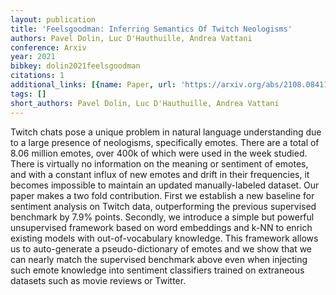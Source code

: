 ```yaml
---
layout: publication
title: 'Feelsgoodman: Inferring Semantics Of Twitch Neologisms'
authors: Pavel Dolin, Luc D'Hauthuille, Andrea Vattani
conference: Arxiv
year: 2021
bibkey: dolin2021feelsgoodman
citations: 1
additional_links: [{name: Paper, url: 'https://arxiv.org/abs/2108.08411'}]
tags: []
short_authors: Pavel Dolin, Luc D'Hauthuille, Andrea Vattani
---
```

Twitch chats pose a unique problem in natural language understanding due to a
large presence of neologisms, specifically emotes. There are a total of 8.06
million emotes, over 400k of which were used in the week studied. There is
virtually no information on the meaning or sentiment of emotes, and with a
constant influx of new emotes and drift in their frequencies, it becomes
impossible to maintain an updated manually-labeled dataset. Our paper makes a
two fold contribution. First we establish a new baseline for sentiment analysis
on Twitch data, outperforming the previous supervised benchmark by 7.9% points.
Secondly, we introduce a simple but powerful unsupervised framework based on
word embeddings and k-NN to enrich existing models with out-of-vocabulary
knowledge. This framework allows us to auto-generate a pseudo-dictionary of
emotes and we show that we can nearly match the supervised benchmark above even
when injecting such emote knowledge into sentiment classifiers trained on
extraneous datasets such as movie reviews or Twitter.
